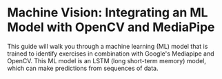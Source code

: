 # Machine Vision: Integrating an ML Model with OpenCV and MediaPipe
This guide will walk you through a machine learning (ML) model that is trained to identify exercises in combination with Google's Mediapipe and OpenCV. This ML model is an LSTM (long short-term memory) model, which can make predictions from sequences of data. 

